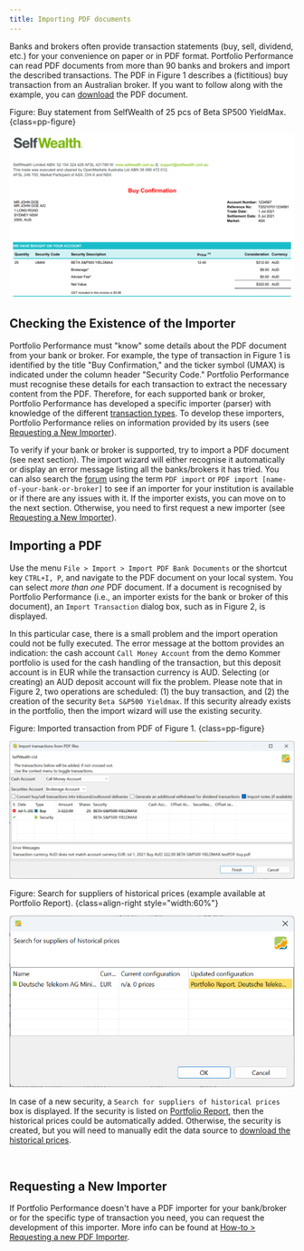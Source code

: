 ```yaml
---
title: Importing PDF documents
---
```


Banks and brokers often provide transaction statements (buy, sell, dividend, etc.) for your convenience on paper or in PDF format. Portfolio Performance can read PDF documents from more than 90 banks and brokers and import the described transactions. The PDF in Figure 1 describes a (fictitious) buy transaction from an Australian broker. If you want to follow along with the example, you can [download](../../../assets/SelfwealthBuy01.pdf) the PDF document.

Figure: Buy statement from SelfWealth of 25 pcs of Beta SP500 YieldMax. {class=pp-figure}

![](images/testPDF-buy.png)

## Checking the Existence of the Importer

Portfolio Performance must "know" some details about the PDF document from your bank or broker. For example, the type of transaction in Figure 1 is identified by the title "Buy Confirmation," and the ticker symbol (UMAX) is indicated under the column header "Security Code." Portfolio Performance must recognise these details for each transaction to extract the necessary content from the PDF. Therefore, for each supported bank or broker, Portfolio Performance has developed a specific importer (parser) with knowledge of the different [transaction types](../../transaction/index.md). To develop these importers, Portfolio Performance relies on information provided by its users (see [Requesting a New Importer](pdf-import.md#requesting-a-new-importer)).

To verify if your bank or broker is supported, try to import a PDF document (see next section). The import wizard will either recognise it automatically or display an error message listing all the banks/brokers it has tried. You can also search the [forum](https://forum.portfolio-performance.info/c/english/) using the term `PDF import` or `PDF import [name-of-your-bank-or-broker]` to see if an importer for your institution is available or if there are any issues with it. If the importer exists, you can move on to the next section. Otherwise, you need to first request a new importer (see [Requesting a New Importer](pdf-import.md#requesting-a-new-importer)).

## Importing a PDF

Use the menu `File > Import > Import PDF Bank Documents` or the shortcut key `CTRL+I, P`, and navigate to the PDF document on your local system. You can select *more than one* PDF document. If a document is recognised by Portfolio Performance (i.e., an importer exists for the bank or broker of this document), an `Import Transaction` dialog box, such as in Figure 2, is displayed.

In this particular case, there is a small problem and the import operation could not be fully executed. The error message at the bottom provides an indication: the cash account `Call Money Account` from the demo Kommer portfolio is used for the cash handling of the transaction, but this deposit account is in EUR while the transaction currency is AUD. Selecting (or creating) an AUD deposit account will fix the problem. Please note that in Figure 2, two operations are scheduled: (1) the buy transaction, and (2) the creation of the security `Beta S&P500 Yieldmax`. If this security already exists in the portfolio, then the import wizard will use the existing security.

Figure: Imported transaction from PDF of Figure 1. {class=pp-figure}

![](images/testPDF-buy-import.png)


Figure: Search for suppliers of historical prices (example available at Portfolio Report). {class=align-right style="width:60%"}

![](images/testPDF-buy-create-security.png)

In case of a new security, a `Search for suppliers of historical prices` box is displayed. If the security is listed on [Portfolio Report](../../../how-to/downloading-historical-prices/portfolioreport.md), then the historical prices could be automatically added. Otherwise, the security is created, but you will need to manually edit the data source to [download the historical prices](../../../how-to/downloading-historical-prices/index.md).

<br style="clear:both;">

## Requesting a New Importer

If Portfolio Performance doesn't have a PDF importer for your bank/broker or for the specific type of transaction you need, you can request the development of this importer. More info can be found at [How-to > Requesting a new PDF Importer](../../../how-to/requesting-new-importer.md).